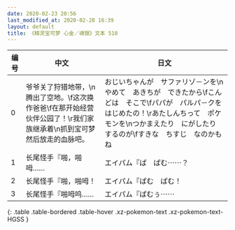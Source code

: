 ```yaml
---
date: 2020-02-23 20:56
last_modified_at: 2020-02-28 16:39
layout: default
title: 《精灵宝可梦 心金／魂银》文本 510
---
```

| 编号 | 中文 | 日文 |
| ---- | ---- | ---- |
| 0 | 爷爷关了狩猎地带，\n腾出了空地。\f这次换作爸爸\f在那开始经营伙伴公园了！\r我们家族继承着\n抓到宝可梦然后放走的血脉吧。 | おじいちゃんが　サファリゾ－ンを\nやめて　あきちが　できたから\fこんどは　そこで\fパパが　パルパ－クを　はじめたの！\rあたしんちって　ポケモンを\nつかまえたり　にがしたり　するのが\fすきな　ちすじ　なのかもね |
| 1 | 长尾怪手『啪，啪呣…… | エイパム『ぱ　ぱむ⋯⋯？ |
| 2 | 长尾怪手『啪，啪呣！ | エイパム『ぱむ　ぱむ！ |
| 3 | 长尾怪手『啪呣呜…… | エイパム『ぱむぅ⋯⋯ |
{: .table .table-bordered .table-hover .xz-pokemon-text .xz-pokemon-text-HGSS }